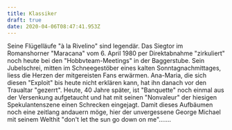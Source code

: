 ```yaml
---
title: Klassiker
draft: true
date: 2020-04-06T08:47:41.953Z
---
```

Seine Flügelläufe "à la Rivelino" sind legendär. Das Siegtor im Romanshorner "Maracana" vom 6. April 1980 per Direktabnahme "zirkuliert" noch heute bei den "Hobbvteam-Meetings" in der Baggerstube. Sein Jubelschrei, mitten im Schneegestöber eines kalten Sonntagnachmittages, liess die Herzen der mitgereisten Fans erwärmen. Ana-Maria, die sich diesen "Exploit" bis heute nicht erklären kann, hat ihn danach vor den Traualtar "gezerrt". Heute, 40 Jahre später, ist "Banquette" noch einmal aus der Versenkung aufgetaucht und hat mit seinen "Nonvaleur" der hiesigen Spekulantenszene einen Schrecken eingejagt. Damit dieses Aufbäumen noch eine zeitlang andauern möge, hier der unvergessene George Michael mit seinem Welthit "don't let the sun go down on me".......